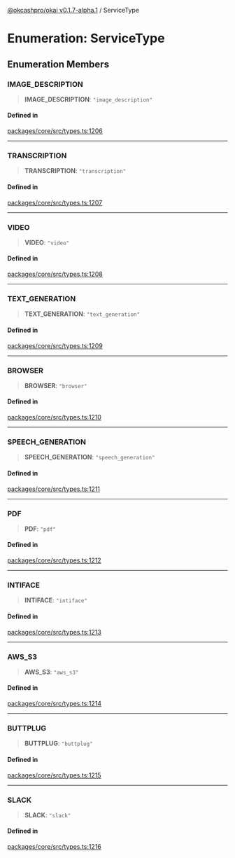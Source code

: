 [@okcashpro/okai v0.1.7-alpha.1](../index.md) / ServiceType

# Enumeration: ServiceType

## Enumeration Members

### IMAGE\_DESCRIPTION

> **IMAGE\_DESCRIPTION**: `"image_description"`

#### Defined in

[packages/core/src/types.ts:1206](https://github.com/okcashpro/okai/blob/main/packages/core/src/types.ts#L1206)

***

### TRANSCRIPTION

> **TRANSCRIPTION**: `"transcription"`

#### Defined in

[packages/core/src/types.ts:1207](https://github.com/okcashpro/okai/blob/main/packages/core/src/types.ts#L1207)

***

### VIDEO

> **VIDEO**: `"video"`

#### Defined in

[packages/core/src/types.ts:1208](https://github.com/okcashpro/okai/blob/main/packages/core/src/types.ts#L1208)

***

### TEXT\_GENERATION

> **TEXT\_GENERATION**: `"text_generation"`

#### Defined in

[packages/core/src/types.ts:1209](https://github.com/okcashpro/okai/blob/main/packages/core/src/types.ts#L1209)

***

### BROWSER

> **BROWSER**: `"browser"`

#### Defined in

[packages/core/src/types.ts:1210](https://github.com/okcashpro/okai/blob/main/packages/core/src/types.ts#L1210)

***

### SPEECH\_GENERATION

> **SPEECH\_GENERATION**: `"speech_generation"`

#### Defined in

[packages/core/src/types.ts:1211](https://github.com/okcashpro/okai/blob/main/packages/core/src/types.ts#L1211)

***

### PDF

> **PDF**: `"pdf"`

#### Defined in

[packages/core/src/types.ts:1212](https://github.com/okcashpro/okai/blob/main/packages/core/src/types.ts#L1212)

***

### INTIFACE

> **INTIFACE**: `"intiface"`

#### Defined in

[packages/core/src/types.ts:1213](https://github.com/okcashpro/okai/blob/main/packages/core/src/types.ts#L1213)

***

### AWS\_S3

> **AWS\_S3**: `"aws_s3"`

#### Defined in

[packages/core/src/types.ts:1214](https://github.com/okcashpro/okai/blob/main/packages/core/src/types.ts#L1214)

***

### BUTTPLUG

> **BUTTPLUG**: `"buttplug"`

#### Defined in

[packages/core/src/types.ts:1215](https://github.com/okcashpro/okai/blob/main/packages/core/src/types.ts#L1215)

***

### SLACK

> **SLACK**: `"slack"`

#### Defined in

[packages/core/src/types.ts:1216](https://github.com/okcashpro/okai/blob/main/packages/core/src/types.ts#L1216)
